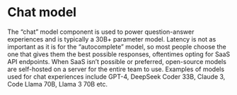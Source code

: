 # Chat model

The “chat” model component is used to power question-answer experiences and is typically a 30B+ parameter model. Latency is not as important as it is for the “autocomplete” model, so most people choose the one that gives them the best possible responses, oftentimes opting for SaaS API endpoints. When SaaS isn’t possible or preferred, open-source models are self-hosted on a server for the entire team to use. Examples of models used for chat experiences include GPT-4, DeepSeek Coder 33B, Claude 3, Code Llama 70B, Llama 3 70B etc.
